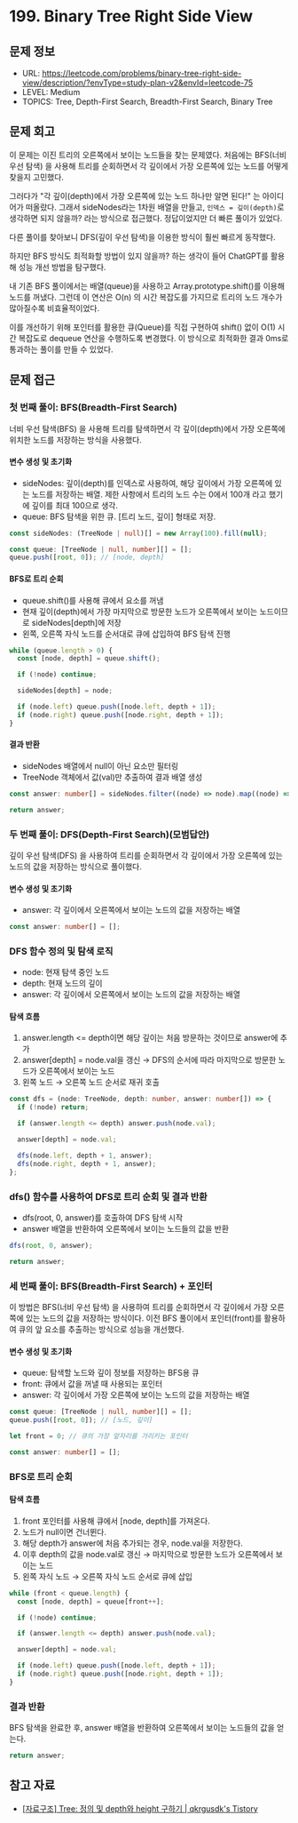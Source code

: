# 199. Binary Tree Right Side View

## 문제 정보

- URL: https://leetcode.com/problems/binary-tree-right-side-view/description/?envType=study-plan-v2&envId=leetcode-75
- LEVEL: Medium
- TOPICS: Tree, Depth-First Search, Breadth-First Search, Binary Tree

## 문제 회고

이 문제는 이진 트리의 오른쪽에서 보이는 노드들을 찾는 문제였다. 처음에는 BFS(너비 우선 탐색) 을 사용해 트리를 순회하면서 각 깊이에서 가장 오른쪽에 있는 노드를 어떻게 찾을지 고민했다.

그러다가 "각 깊이(depth)에서 가장 오른쪽에 있는 노드 하나만 알면 된다!" 는 아이디어가 떠올랐다. 그래서 sideNodes라는 1차원 배열을 만들고, `인덱스 = 깊이(depth)`로 생각하면 되지 않을까? 라는 방식으로 접근했다. 정답이었지만 더 빠른 풀이가 있었다.

다른 풀이를 찾아보니 DFS(깊이 우선 탐색)을 이용한 방식이 훨씬 빠르게 동작했다.

하지만 BFS 방식도 최적화할 방법이 있지 않을까? 하는 생각이 들어 ChatGPT를 활용해 성능 개선 방법을 탐구했다.

내 기존 BFS 풀이에서는 배열(queue)을 사용하고 Array.prototype.shift()를 이용해 노드를 꺼냈다. 그런데 이 연산은 O(n) 의 시간 복잡도를 가지므로 트리의 노드 개수가 많아질수록 비효율적이었다.

이를 개선하기 위해 포인터를 활용한 큐(Queue)를 직접 구현하여 shift() 없이 O(1) 시간 복잡도로 dequeue 연산을 수행하도록 변경했다. 이 방식으로 최적화한 결과 0ms로 통과하는 풀이를 만들 수 있었다.

## 문제 접근

### 첫 번째 풀이: BFS(Breadth-First Search)

너비 우선 탐색(BFS) 을 사용해 트리를 탐색하면서 각 깊이(depth)에서 가장 오른쪽에 위치한 노드를 저장하는 방식을 사용했다.

#### 변수 생성 및 초기화

- sideNodes: 깊이(depth)를 인덱스로 사용하여, 해당 깊이에서 가장 오른쪽에 있는 노드를 저장하는 배열. 제한 사항에서 트리의 노드 수는 0에서 100개 라고 했기에 깊이를 최대 100으로 생각.
- queue: BFS 탐색을 위한 큐. [트리 노드, 깊이] 형태로 저장.

```typescript
const sideNodes: (TreeNode | null)[] = new Array(100).fill(null);

const queue: [TreeNode | null, number][] = [];
queue.push([root, 0]); // [node, depth]
```

#### BFS로 트리 순회

- queue.shift()를 사용해 큐에서 요소를 꺼냄
- 현재 깊이(depth)에서 가장 마지막으로 방문한 노드가 오른쪽에서 보이는 노드이므로 sideNodes[depth]에 저장
- 왼쪽, 오른쪽 자식 노드를 순서대로 큐에 삽입하여 BFS 탐색 진행

```typescript
while (queue.length > 0) {
  const [node, depth] = queue.shift();

  if (!node) continue;

  sideNodes[depth] = node;

  if (node.left) queue.push([node.left, depth + 1]);
  if (node.right) queue.push([node.right, depth + 1]);
}
```

#### 결과 반환

- sideNodes 배열에서 null이 아닌 요소만 필터링
- TreeNode 객체에서 값(val)만 추출하여 결과 배열 생성

```typescript
const answer: number[] = sideNodes.filter((node) => node).map((node) => node.val);

return answer;
```

### 두 번째 풀이: DFS(Depth-First Search)(모범답안)

깊이 우선 탐색(DFS) 을 사용하여 트리를 순회하면서 각 깊이에서 가장 오른쪽에 있는 노드의 값을 저장하는 방식으로 풀이했다.

#### 변수 생성 및 초기화

- answer: 각 깊이에서 오른쪽에서 보이는 노드의 값을 저장하는 배열

```typescript
const answer: number[] = [];
```

### DFS 함수 정의 및 탐색 로직

- node: 현재 탐색 중인 노드
- depth: 현재 노드의 깊이
- answer: 각 깊이에서 오른쪽에서 보이는 노드의 값을 저장하는 배열

#### 탐색 흐름

1. answer.length <= depth이면 해당 깊이는 처음 방문하는 것이므로 answer에 추가
2. answer[depth] = node.val을 갱신 → DFS의 순서에 따라 마지막으로 방문한 노드가 오른쪽에서 보이는 노드
3. 왼쪽 노드 → 오른쪽 노드 순서로 재귀 호출

```typescript
const dfs = (node: TreeNode, depth: number, answer: number[]) => {
  if (!node) return;

  if (answer.length <= depth) answer.push(node.val);

  answer[depth] = node.val;

  dfs(node.left, depth + 1, answer);
  dfs(node.right, depth + 1, answer);
};
```

### dfs() 함수를 사용하여 DFS로 트리 순회 및 결과 반환

- dfs(root, 0, answer)를 호출하여 DFS 탐색 시작
- answer 배열을 반환하여 오른쪽에서 보이는 노드들의 값을 반환

```typescript
dfs(root, 0, answer);

return answer;
```

### 세 번째 풀이: BFS(Breadth-First Search) + 포인터

이 방법은 BFS(너비 우선 탐색) 을 사용하여 트리를 순회하면서 각 깊이에서 가장 오른쪽에 있는 노드의 값을 저장하는 방식이다. 이전 BFS 풀이에서 포인터(front)를 활용하여 큐의 앞 요소를 추출하는 방식으로 성능을 개선했다.

#### 변수 생성 및 초기화

- queue: 탐색할 노드와 깊이 정보를 저장하는 BFS용 큐
- front: 큐에서 값을 꺼낼 때 사용되는 포인터
- answer: 각 깊이에서 가장 오른쪽에 보이는 노드의 값을 저장하는 배열

```typescript
const queue: [TreeNode | null, number][] = [];
queue.push([root, 0]); // [노드, 깊이]

let front = 0; // 큐의 가장 앞자리를 가리키는 포인터

const answer: number[] = [];
```

### BFS로 트리 순회

#### 탐색 흐름

1. front 포인터를 사용해 큐에서 [node, depth]를 가져온다.
2. 노드가 null이면 건너뛴다.
3. 해당 depth가 answer에 처음 추가되는 경우, node.val을 저장한다.
4. 이후 depth의 값을 node.val로 갱신 → 마지막으로 방문한 노드가 오른쪽에서 보이는 노드
5. 왼쪽 자식 노드 → 오른쪽 자식 노드 순서로 큐에 삽입

```typescript
while (front < queue.length) {
  const [node, depth] = queue[front++];

  if (!node) continue;

  if (answer.length <= depth) answer.push(node.val);

  answer[depth] = node.val;

  if (node.left) queue.push([node.left, depth + 1]);
  if (node.right) queue.push([node.right, depth + 1]);
}
```

### 결과 반환

BFS 탐색을 완료한 후, answer 배열을 반환하여 오른쪽에서 보이는 노드들의 값을 얻는다.

```typescript
return answer;
```

## 참고 자료

- [[자료구조] Tree: 정의 및 depth와 height 구하기 | qkrgusdk's Tistory](https://hellooworld.tistory.com/28)
